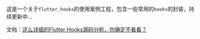 这是一个关于`flutter_hooks`的使用案例工程，包含一些常用的`hooks`的封装，持续更新中...

文档：[这么详细的Flutter Hooks源码分析，你确定不看看？](https://juejin.cn/post/7451555953450532874)